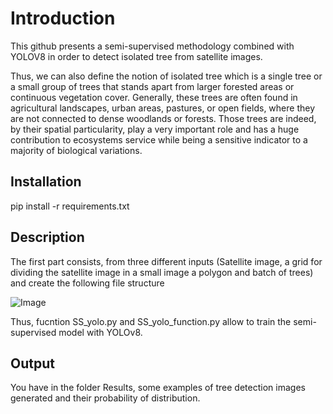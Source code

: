 # Introduction

This github presents a semi-supervised methodology combined with YOLOV8 in order to detect isolated tree from satellite images.

Thus, we can also define the notion of isolated tree which is a single tree or a small group of trees that stands apart from larger forested areas or continuous vegetation cover. Generally, these trees are often found in agricultural landscapes, urban areas, pastures, or open fields, where they are not connected to dense woodlands or forests. Those trees are indeed, by their spatial particularity, play a very important role and has a huge contribution to ecosystems service while being a sensitive indicator to a majority of biological variations.


## Installation

pip install -r requirements.txt

## Description

The first part consists, from three different inputs (Satellite image, a grid for dividing the satellite image in a small image a polygon and batch of trees) and create the following file structure 


![Image](https://github.com/user-attachments/assets/d815961a-3ceb-4c26-ba5d-ccd96e33d16b)




Thus, fucntion SS_yolo.py and SS_yolo_function.py allow to train the semi-supervised model with YOLOv8.

## Output

You have in the folder Results, some examples of tree detection images generated and their probability of distribution.



